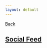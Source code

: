 ```yaml
---
layout: default
---
```

[Back](/api)
## [Social Feed](https://docs.microsoft.com/en-us/sharepoint/dev/general-development/social-feed-rest-api-reference-for-sharepoint)

